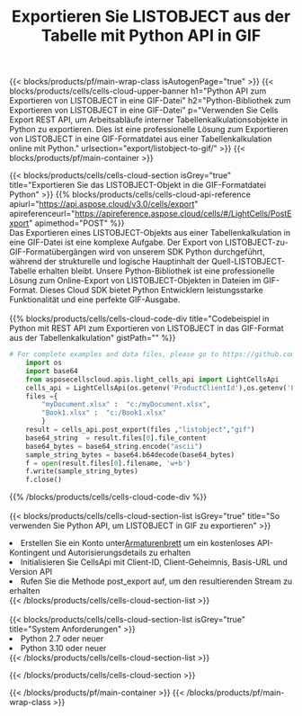 ﻿---
title:  Exportieren Sie LISTOBJECT aus der Tabelle mit Python API in GIF
description:  Aspose.Cells Cloud REST API unterstützt den Export von Dateien im {0}-Format in {1} mit {2}.
url: /de/python/export/listobject-to-gif/
---
{{< blocks/products/pf/main-wrap-class isAutogenPage="true" >}}
{{< blocks/products/cells/cells-cloud-upper-banner h1="Python API zum Exportieren von LISTOBJECT in eine GIF-Datei" h2="Python-Bibliothek zum Exportieren von LISTOBJECT in eine GIF-Datei" p="Verwenden Sie Cells Export REST API, um Arbeitsabläufe interner Tabellenkalkulationsobjekte in Python zu exportieren. Dies ist eine professionelle Lösung zum Exportieren von LISTOBJECT in eine GIF-Formatdatei aus einer Tabellenkalkulation online mit Python." urlsection="export/listobject-to-gif/" >}}
{{< blocks/products/pf/main-container >}}

{{< blocks/products/cells/cells-cloud-section isGrey="true" title="Exportieren Sie das LISTOBJECT-Objekt in die GIF-Formatdatei Python" >}}
{{% blocks/products/cells/cells-cloud-api-reference apiurl="https://api.aspose.cloud/v3.0/cells/export" apireferenceurl="https://apireference.aspose.cloud/cells/#/LightCells/PostExport" apimethod="POST" %}}
<br/>
Das Exportieren eines LISTOBJECT-Objekts aus einer Tabellenkalkulation in eine GIF-Datei ist eine komplexe Aufgabe. Der Export von LISTOBJECT-zu-GIF-Formatübergängen wird von unserem SDK Python durchgeführt, während der strukturelle und logische Hauptinhalt der Quell-LISTOBJECT-Tabelle erhalten bleibt. Unsere Python-Bibliothek ist eine professionelle Lösung zum Online-Export von LISTOBJECT-Objekten in Dateien im GIF-Format. Dieses Cloud SDK bietet Python Entwicklern leistungsstarke Funktionalität und eine perfekte GIF-Ausgabe.
<br/>
<br/>
{{% blocks/products/cells/cells-cloud-code-div title="Codebeispiel in Python mit REST API zum Exportieren von LISTOBJECT in das GIF-Format aus der Tabellenkalkulation" gistPath="" %}}
  
```python
# For complete examples and data files, please go to https://github.com/aspose-cells-cloud/aspose-cells-cloud-python/
    import os
    import base64
    from asposecellscloud.apis.light_cells_api import LightCellsApi
    cells_api = LightCellsApi(os.getenv('ProductClientId'),os.getenv('ProductClientSecret'))
    files ={ 
        "myDocument.xlsx" :  "c:/myDocument.xlsx",
        "Book1.xlsx" :  "c:/Book1.xlsx" 
        }
    result = cells_api.post_export(files ,"listobject","gif")
    base64_string  = result.files[0].file_content
    base64_bytes = base64_string.encode("ascii")
    sample_string_bytes = base64.b64decode(base64_bytes)
    f = open(result.files[0].filename, 'w+b')
    f.write(sample_string_bytes)
    f.close()    
```
   
{{% /blocks/products/cells/cells-cloud-code-div %}}
<br/>
<br/>
{{< blocks/products/cells/cells-cloud-section-list isGrey="true" title="So verwenden Sie Python API, um LISTOBJECT in GIF zu exportieren" >}}
<li> Erstellen Sie ein Konto unter<a href="https://dashboard.aspose.cloud/">Armaturenbrett</a> um ein kostenloses API-Kontingent und Autorisierungsdetails zu erhalten</li>
<li>Initialisieren Sie CellsApi mit Client-ID, Client-Geheimnis, Basis-URL und Version API</li>
<li>Rufen Sie die Methode post_export auf, um den resultierenden Stream zu erhalten</li>
{{< /blocks/products/cells/cells-cloud-section-list >}}
<br/>
<br/>
{{< blocks/products/cells/cells-cloud-section-list isGrey="true" title="System Anforderungen" >}}
<li>Python 2.7 oder neuer</li>
<li>Python 3.10 oder neuer</li>
{{< /blocks/products/cells/cells-cloud-section-list >}}

{{< /blocks/products/cells/cells-cloud-section >}}

{{< /blocks/products/pf/main-container >}}
{{< /blocks/products/pf/main-wrap-class >}}
